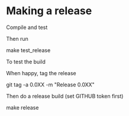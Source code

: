 # Making a release #

Compile and test

Then run

  make test_release

To test the build

When happy, tag the release

  git tag -a 0.0XX -m "Release 0.0XX"

Then do a release build (set GITHUB token first)

  make release
